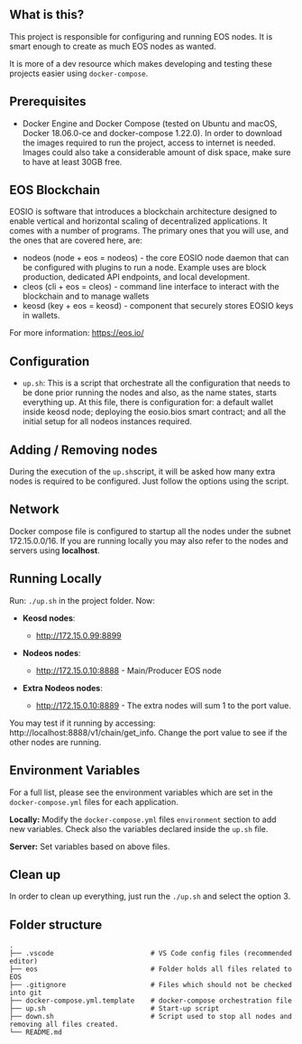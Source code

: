 ## What is this?
This project is responsible for configuring and running EOS nodes. It is smart enough to create as much EOS nodes as wanted.

It is more of a dev resource which makes developing and testing these projects easier using `docker-compose`.

## Prerequisites
 - Docker Engine and Docker Compose  (tested on Ubuntu and macOS, Docker 18.06.0-ce and docker-compose 1.22.0). In order to download the images required to run the project, access to internet is needed. Images could also take a considerable amount of disk space, make sure to have at least 30GB free.

## EOS Blockchain
EOSIO is software that introduces a blockchain architecture designed to enable vertical and horizontal scaling of decentralized applications. It comes with a number of programs. The primary ones that you will use, and the ones that are covered here, are:

- nodeos (node + eos = nodeos) - the core EOSIO node daemon that can be configured with plugins to run a node. Example uses are block production, dedicated API endpoints, and local development.
- cleos (cli + eos = cleos) - command line interface to interact with the blockchain and to manage wallets
- keosd (key + eos = keosd) - component that securely stores EOSIO keys in wallets. 

For more information: https://eos.io/

## Configuration     
- `up.sh`: This is a script that orchestrate all the configuration that needs to be done prior running the nodes and also, as the name states, starts everything up. At this file, there is configuration for: a default wallet inside keosd node; deploying the eosio.bios smart contract; and all the initial setup for all nodeos instances required.

## Adding / Removing nodes
During the execution of the `up.sh`script, it will be asked how many extra nodes is required to be configured. Just follow the options using the script.

## Network 
Docker compose file is configured to startup all the nodes under the subnet 172.15.0.0/16. If you are running locally you may also refer to the nodes and servers using **localhost**.

## Running Locally
Run: `./up.sh` in the project folder.
Now:
 - **Keosd nodes**:
    - http://172.15.0.99:8899
    
 - **Nodeos nodes**:
    - http://172.15.0.10:8888 - Main/Producer EOS node
    
- **Extra Nodeos nodes**:
    - http://172.15.0.10:8889 - The extra nodes will sum 1 to the port value.

You may test if it running by accessing: http://localhost:8888/v1/chain/get_info. Change the port value to see if the other nodes are running.

## Environment Variables
For a full list, please see the environment variables which are set in the `docker-compose.yml` files for each application.  

**Locally:** Modify the `docker-compose.yml` files `environment` section to add new variables. Check also the variables declared inside the `up.sh` file.

**Server:** Set variables based on above files.

## Clean up
In order to clean up everything, just run the `./up.sh` and select the option 3.

## Folder structure
    .
    ├── .vscode                        # VS Code config files (recommended editor)
    ├── eos                            # Folder holds all files related to EOS
    ├── .gitignore                     # Files which should not be checked into git
    ├── docker-compose.yml.template    # docker-compose orchestration file
    ├── up.sh                          # Start-up script
    ├── down.sh                        # Script used to stop all nodes and removing all files created.
    └── README.md
